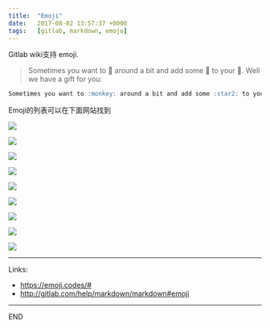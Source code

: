 ```yaml
---
title:  "Emoji"
date:   2017-08-02 13:57:37 +0000
tags:   [gitlab, markdown, emojo]
---
```

Gitlab wiki支持 emoji.

> Sometimes you want to :monkey: around a bit and add some :star2: to your :speech_balloon:. Well we have a gift for you:

```markdown
Sometimes you want to :monkey: around a bit and add some :star2: to your :speech_balloon:. Well we have a gift for you:
```

Emoji的列表可以在下面网站找到

![](./resources/2017-08-02-emoji/emoji1.png)

![](./resources/2017-08-02-emoji/emoji2.png)

![](./resources/2017-08-02-emoji/emoji3.png)

![](./resources/2017-08-02-emoji/emoji4.png)

![](./resources/2017-08-02-emoji/emoji5.png)

![](./resources/2017-08-02-emoji/emoji6.png)

![](./resources/2017-08-02-emoji/emoji7.png)

![](./resources/2017-08-02-emoji/emoji8.png)

![](./resources/2017-08-02-emoji/emoji9.png)

--- 
Links:
- https://emoji.codes/#
- http://gitlab.com/help/markdown/markdown#emoji

---
END
